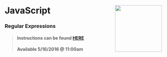 # JavaScript <img align="right" src="https://github.com/Learning-Fuze/prototypes_C9.17/blob/assets/assets/images/logos/LF_LOGO.png?raw=true" width="150">
### Regular Expressions

>#### Instructions can be found <a href="http://learning-fuze.github.io/prototypes_C9.17/#/JS-REGEX" target="_blank">HERE</a>
>#### Available 5/16/2016 @ 11:00am
